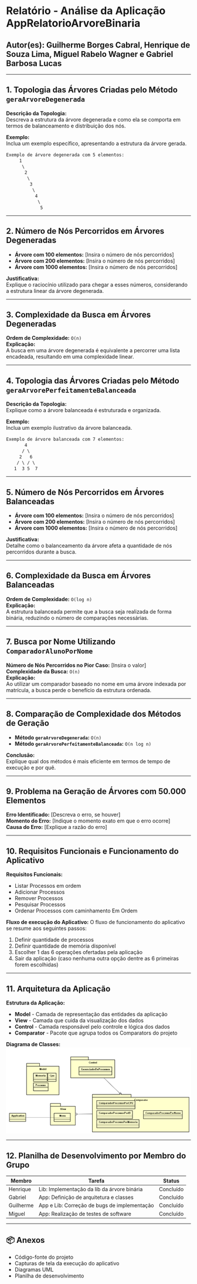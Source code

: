 
# Relatório - Análise da Aplicação AppRelatorioArvoreBinaria

## Autor(es): Guilherme Borges Cabral, Henrique de Souza Lima, Miguel Rabelo Wagner e Gabriel Barbosa Lucas



---

## 1. Topologia das Árvores Criadas pelo Método `geraArvoreDegenerada`

**Descrição da Topologia:**  
Descreva a estrutura da árvore degenerada e como ela se comporta em termos de balanceamento e distribuição dos nós.

**Exemplo:**  
Inclua um exemplo específico, apresentando a estrutura da árvore gerada.  
```
Exemplo de árvore degenerada com 5 elementos:  
     1  
      \  
       2  
        \  
         3  
          \  
           4  
            \  
             5  
```

---

## 2. Número de Nós Percorridos em Árvores Degeneradas

- **Árvore com 100 elementos:** [Insira o número de nós percorridos]
- **Árvore com 200 elementos:** [Insira o número de nós percorridos]
- **Árvore com 1000 elementos:** [Insira o número de nós percorridos]

**Justificativa:**  
Explique o raciocínio utilizado para chegar a esses números, considerando a estrutura linear da árvore degenerada.

---

## 3. Complexidade da Busca em Árvores Degeneradas

**Ordem de Complexidade:** `O(n)`  
**Explicação:**  
A busca em uma árvore degenerada é equivalente a percorrer uma lista encadeada, resultando em uma complexidade linear.

---

## 4. Topologia das Árvores Criadas pelo Método `geraArvorePerfeitamenteBalanceada`

**Descrição da Topologia:**  
Explique como a árvore balanceada é estruturada e organizada.  

**Exemplo:**  
Inclua um exemplo ilustrativo da árvore balanceada.  
```
Exemplo de árvore balanceada com 7 elementos:  
       4  
      / \  
     2   6  
    / \ / \  
   1  3 5  7  
```

---

## 5. Número de Nós Percorridos em Árvores Balanceadas

- **Árvore com 100 elementos:** [Insira o número de nós percorridos]
- **Árvore com 200 elementos:** [Insira o número de nós percorridos]
- **Árvore com 1000 elementos:** [Insira o número de nós percorridos]

**Justificativa:**  
Detalhe como o balanceamento da árvore afeta a quantidade de nós percorridos durante a busca.

---

## 6. Complexidade da Busca em Árvores Balanceadas

**Ordem de Complexidade:** `O(log n)`  
**Explicação:**  
A estrutura balanceada permite que a busca seja realizada de forma binária, reduzindo o número de comparações necessárias.

---

## 7. Busca por Nome Utilizando `ComparadorAlunoPorNome`

**Número de Nós Percorridos no Pior Caso:** [Insira o valor]  
**Complexidade da Busca:** `O(n)`  
**Explicação:**  
Ao utilizar um comparador baseado no nome em uma árvore indexada por matrícula, a busca perde o benefício da estrutura ordenada.

---

## 8. Comparação de Complexidade dos Métodos de Geração

- **Método `geraArvoreDegenerada`:** `O(n)`
- **Método `geraArvorePerfeitamenteBalanceada`:** `O(n log n)`

**Conclusão:**  
Explique qual dos métodos é mais eficiente em termos de tempo de execução e por quê.

---

## 9. Problema na Geração de Árvores com 50.000 Elementos

**Erro Identificado:** [Descreva o erro, se houver]  
**Momento do Erro:** [Indique o momento exato em que o erro ocorre]  
**Causa do Erro:** [Explique a razão do erro]

---

## 10. Requisitos Funcionais e Funcionamento do Aplicativo

**Requisitos Funcionais:**  
- Listar Processos em ordem
- Adicionar Processos 
- Remover Processos
- Pesquisar Processos
- Ordenar Processos com caminhamento Em Ordem

**Fluxo de execução do Aplicativo:**
O fluxo de funcionamento do aplicativo se resume aos seguintes passos:
1. Definir quantidade de processos
2. Definir quantidade de memória disponível
3. Escolher 1 das 6 operações ofertadas pela aplicação
4. Sair da aplicação (caso nenhuma outra opção dentre as 6 primeiras forem escolhidas)

---

## 11. Arquitetura da Aplicação

**Estrutura da Aplicação:**  
- **Model** - Camada de representação das entidades da aplicação
- **View** - Camada que cuida da visualização dos dados  
- **Control** - Camada responsável pelo controle e lógica dos dados 
- **Comparator** - Pacote que agrupa todos os Comparators do projeto
  
**Diagrama de Classes:**
![Diagrama de classes UML](https://github.com/henriqk0/java-learnings/blob/app/imagem_2025-05-12_190437955.png)


---

## 12. Planilha de Desenvolvimento por Membro do Grupo

| Membro         | Tarefa                          | Status  |
|----------------|---------------------------------|---------|
| Henrique       | Lib: Implementação da lib da árvore binária | Concluído |
| Gabriel        | App: Definição de arquitetura e classes | Concluído |
| Guilherme      | App e Lib: Correção de bugs de implementação   | Concluído |
| Miguel      | App: Realização de testes de software    | Concluído |


---

## 📦 Anexos

- Código-fonte do projeto
- Capturas de tela da execução do aplicativo
- Diagramas UML
- Planilha de desenvolvimento

